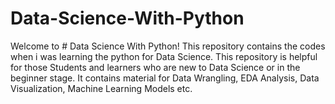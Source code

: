 # Data-Science-With-Python
Welcome to # Data Science With Python! This repository contains the codes when i was learning the python for Data Science.
This repository is helpful for those Students and learners who are new to Data Science or in the beginner stage. It contains material for Data Wrangling, EDA Analysis, Data Visualization, Machine Learning Models etc.
